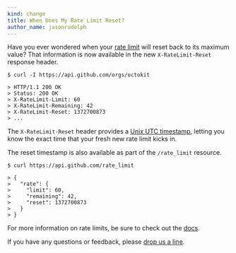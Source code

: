 ```yaml
---
kind: change
title: When Does My Rate Limit Reset?
author_name: jasonrudolph
---
```


Have you ever wondered when your [rate limit][rate-limit-docs] will reset back to its maximum value?
That information is now available in the new `X-RateLimit-Reset` response header.

``` command-line
$ curl -I https://api.github.com/orgs/octokit

> HTTP/1.1 200 OK
> Status: 200 OK
> X-RateLimit-Limit: 60
> X-RateLimit-Remaining: 42
> X-RateLimit-Reset: 1372700873
> ...
```

The `X-RateLimit-Reset` header provides a [Unix UTC timestamp][unix-time], letting you know the exact time that your fresh new rate limit kicks in.

The reset timestamp is also available as part of the `/rate_limit` resource.

``` command-line
$ curl https://api.github.com/rate_limit

> {
>   "rate": {
>     "limit": 60,
>     "remaining": 42,
>     "reset": 1372700873
>   }
> }
```

For more information on rate limits, be sure to check out the [docs][rate-limit-docs].

If you have any questions or feedback, please [drop us a line][contact].


[contact]: https://github.com/contact?form[subject]=X-RateLimit-Reset
[rate-limit-docs]: /v3/#rate-limiting
[unix-time]: http://en.wikipedia.org/wiki/Unix_time
